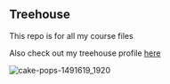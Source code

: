 ## Treehouse

This repo is for all my course files

Also check out my treehouse profile [here](https://github.com/contrerasmiguel1990)

![cake-pops-1491619_1920](https://user-images.githubusercontent.com/39105051/40028901-78730dde-57af-11e8-87ae-68ae809297ea.jpg)
